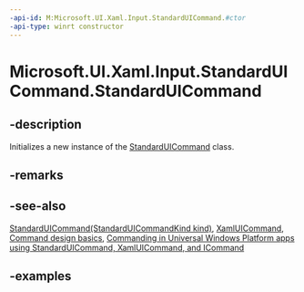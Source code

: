 ```yaml
---
-api-id: M:Microsoft.UI.Xaml.Input.StandardUICommand.#ctor
-api-type: winrt constructor
---
```


<!-- Method syntax.
public StandardUICommand.StandardUICommand()
-->

# Microsoft.UI.Xaml.Input.StandardUICommand.StandardUICommand

## -description

Initializes a new instance of the [StandardUICommand](standarduicommand.md) class.

## -remarks

## -see-also

[StandardUICommand(StandardUICommandKind kind)](standarduicommand_standarduicommand_1061089699.md), [XamlUICommand](xamluicommand.md), [Command design basics](/windows/uwp/layout/commanding-basics), [Commanding in Universal Windows Platform apps using StandardUICommand, XamlUICommand, and ICommand](/windows/uwp/design/controls-and-patterns/commanding)

## -examples
